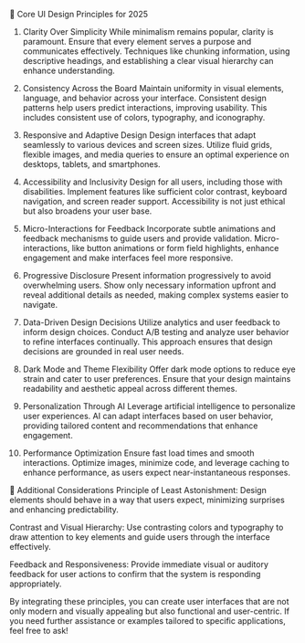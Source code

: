 🎯 Core UI Design Principles for 2025
1. Clarity Over Simplicity
While minimalism remains popular, clarity is paramount. Ensure that every element serves a purpose and communicates effectively. Techniques like chunking information, using descriptive headings, and establishing a clear visual hierarchy can enhance understanding.

2. Consistency Across the Board
Maintain uniformity in visual elements, language, and behavior across your interface. Consistent design patterns help users predict interactions, improving usability. This includes consistent use of colors, typography, and iconography.

3. Responsive and Adaptive Design
Design interfaces that adapt seamlessly to various devices and screen sizes. Utilize fluid grids, flexible images, and media queries to ensure an optimal experience on desktops, tablets, and smartphones.

4. Accessibility and Inclusivity
Design for all users, including those with disabilities. Implement features like sufficient color contrast, keyboard navigation, and screen reader support. Accessibility is not just ethical but also broadens your user base.

5. Micro-Interactions for Feedback
Incorporate subtle animations and feedback mechanisms to guide users and provide validation. Micro-interactions, like button animations or form field highlights, enhance engagement and make interfaces feel more responsive.

6. Progressive Disclosure
Present information progressively to avoid overwhelming users. Show only necessary information upfront and reveal additional details as needed, making complex systems easier to navigate.

7. Data-Driven Design Decisions
Utilize analytics and user feedback to inform design choices. Conduct A/B testing and analyze user behavior to refine interfaces continually. This approach ensures that design decisions are grounded in real user needs.

8. Dark Mode and Theme Flexibility
Offer dark mode options to reduce eye strain and cater to user preferences. Ensure that your design maintains readability and aesthetic appeal across different themes.

9. Personalization Through AI
Leverage artificial intelligence to personalize user experiences. AI can adapt interfaces based on user behavior, providing tailored content and recommendations that enhance engagement.

10. Performance Optimization
Ensure fast load times and smooth interactions. Optimize images, minimize code, and leverage caching to enhance performance, as users expect near-instantaneous responses.

🧠 Additional Considerations
Principle of Least Astonishment: Design elements should behave in a way that users expect, minimizing surprises and enhancing predictability.

Contrast and Visual Hierarchy: Use contrasting colors and typography to draw attention to key elements and guide users through the interface effectively.

Feedback and Responsiveness: Provide immediate visual or auditory feedback for user actions to confirm that the system is responding appropriately.

By integrating these principles, you can create user interfaces that are not only modern and visually appealing but also functional and user-centric. If you need further assistance or examples tailored to specific applications, feel free to ask!
